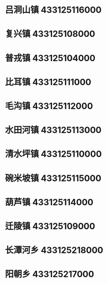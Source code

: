 # 吕洞山镇 433125116000
# 复兴镇 433125108000
# 普戎镇 433125104000
# 比耳镇 433125111000
# 毛沟镇 433125112000
# 水田河镇 433125113000
# 清水坪镇 433125110000
# 碗米坡镇 433125115000
# 葫芦镇 433125114000
# 迁陵镇 433125109000
# 长潭河乡 433125218000
# 阳朝乡 433125217000
